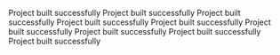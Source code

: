 Project built successfully
Project built successfully
Project built successfully
Project built successfully
Project built successfully
Project built successfully
Project built successfully
Project built successfully
Project built successfully
